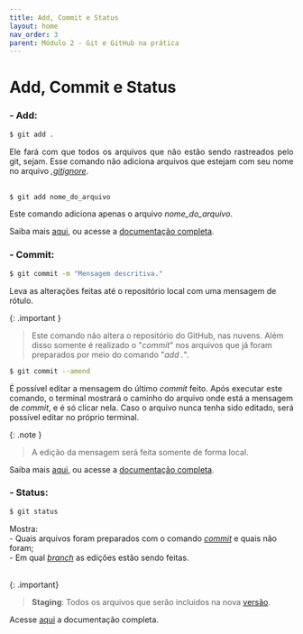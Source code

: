 ```yaml
---
title: Add, Commit e Status
layout: home
nav_order: 3
parent: Módulo 2 - Git e GitHub na prática
---
```


<h1>Add, Commit e Status</h1>

<h3 id = "add">- Add:</h3>

```bash
$ git add .
```

<p align = "justify">
Ele fará com que todos os arquivos que não estão sendo rastreados pelo git, sejam. Esse comando não adiciona arquivos que estejam com seu nome no arquivo <a href = "https://wmpjrufg.github.io/GIT0001/001-0.html"><i>.gitignore</i></a>.<br><br>

```bash
$ git add nome_do_arquivo
```
Este comando adiciona apenas o arquivo <i>nome_do_arquivo</i>.

Saiba mais <a href = "https://docs.github.com/pt/repositories/working-with-files/managing-files/adding-a-file-to-a-repository">aqui</a>, ou acesse a <a href = "https://git-scm.com/docs/git-add/pt_BR">documentação completa</a>.
</p>


<h3 id = "commit">- Commit:</h3>

```bash
$ git commit -m "Mensagem descritiva."
```
<p>
Leva as alterações feitas até o repositório local com uma mensagem de rótulo.
</p>

{: .important }
>Este comando não altera o repositório do GitHub, nas nuvens. Além disso somente é realizado o "<i>commit</i>" nos arquivos que já foram preparados por meio do comando "<i>add .</i>".

```bash
$ git commit --amend
```
<p>
É possível editar a mensagem do último <i>commit</i> feito. Após executar este comando, o terminal mostrará o caminho do arquivo onde está a mensagem de <i>commit</i>, e é só clicar nela. Caso o arquivo nunca tenha sido editado, será possível editar no próprio terminal.<br>
</p>

{: .note }
>A edição da mensagem será feita somente de forma local.

<p align = "justify">
Saiba mais <a href = "https://docs.github.com/pt/pull-requests/committing-changes-to-your-project/creating-and-editing-commits/about-commits">aqui</a>, ou acesse a <a href = "https://git-scm.com/docs/git-commit/pt_BR">documentação completa</a>.
</p>


<h3 id = "status">- Status:</h3>

``` bash
$ git status
```
<p>
Mostra:
<br>- Quais arquivos foram preparados com o comando <a href = "#commit"><i>commit</i></a> e quais não foram;
<br>- Em qual <a href = "https://wmpjrufg.github.io/GIT0001/002-2.html#branch"><i>branch</i></a> as edições estão sendo feitas.
<br><br>
</p>

{: .important}
><strong>Staging</strong>: Todos os arquivos que serão incluidos na nova <a href = "https://wmpjrufg.github.io/GIT0001/001-0.html
">versão</a>.

<p>
Acesse <a href = "https://git-scm.com/docs/git-status/pt_BR">aqui</a> a documentação completa.<br><br>
</p>
